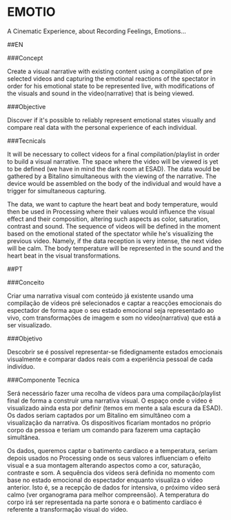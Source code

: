 # EMOTIO
A Cinematic Experience, about Recording Feelings, Emotions...

##EN

###Concept

Create a visual narrative with existing content using a compilation of pre selected videos and capturing the emotional reactions of the spectator in order for his emotional state to be represented live, with modifications of the visuals and sound in the video(narrative) that is being viewed. 

###Objective

Discover if it's possible to reliably represent emotional states visually and compare real data with the personal experience of each individual.

###Tecnicals

It will be necessary to collect videos for a final compilation/playlist in order to build a visual narrative. The space where the video will be viewed is yet to be defined (we have in mind the dark room at ESAD). The data would be gathered by a Bitalino simultaneous with the viewing of the narrative. The device would be assembled on the body of the individual and would have a trigger for simultaneous capturing.

The data, we want to capture the heart beat and body temperature, would then be used in Processing where their values would influence the visual effect and their composition, altering such aspects as color, saturation, contrast and sound. The sequence of videos will be defined in the moment based on the emotional stated of the spectator while he's visualizing the previous video. Namely, if the data reception is very intense, the next video will be calm. The body temperature will be represented in the sound and the heart beat in the visual transformations. 

##PT


###Conceito

Criar uma narrativa visual com conteúdo já existente usando uma compilação de vídeos pré selecionados e captar a reacções emocionais do espectador de forma aque o seu estado emocional seja representado ao vivo, com transformações de imagem e som no vídeo(narrativa) que está a ser visualizado.


###Objetivo

Descobrir se é possível representar-se fidedignamente estados emocionais visualmente e comparar dados reais com a experiência pessoal de cada indivíduo.

###Componente Tecnica

Será necessário fazer uma recolha de vídeos para uma compilação/playlist final de forma a construir uma narrativa visual. O espaço onde o vídeo é visualizado ainda esta por definir (temos em mente a sala escura da ESAD). Os dados seriam captados por um Bitalino em simultâneo com a visualização da narrativa. Os dispositivos ficariam montados no próprio corpo da pessoa e teriam um comando para fazerem uma captação simultânea.

Os dados, queremos captar o batimento cardíaco e a temperatura, seriam depois usados no Processing onde os seus valores influenciam o efeito visual e a sua montagem alterando aspectos como a cor, saturação, contraste e som. A sequência dos vídeos será definida no momento com base no estado emocional do espectador enquanto visualiza o video anterior. Isto é, se a recepção de dados for intensiva, o próximo vídeo será calmo (ver organograma para melhor compreensão). A temperatura do corpo irá ser representada na parte sonora e o batimento cardíaco é referente a transformação visual do vídeo.
